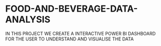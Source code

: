 # FOOD-AND-BEVERAGE-DATA-ANALYSIS
IN THIS PROJECT WE CREATE A INTERACTIVE POWER BI DASHBOARD FOR THE USER TO UNDERSTAND AND VISUALISE THE DATA
